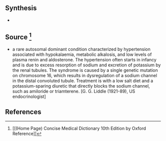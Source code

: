 ## Synthesis
- 
## Source [^1]
- a rare autosomal dominant condition characterized by hypertension associated with hypokalaemia, metabolic alkalosis, and low levels of plasma renin and aldosterone. The hypertension often starts in infancy and is due to excess resorption of sodium and excretion of potassium by the renal tubules. The syndrome is caused by a single genetic mutation on chromosome 16, which results in dysregulation of a sodium channel in the distal convoluted tubule. Treatment is with a low salt diet and a potassium-sparing diuretic that directly blocks the sodium channel, such as amiloride or triamterene. \[G. G. Liddle (1921-89), US endocrinologist]
## References

[^1]: [[(Home Page) Concise Medical Dictionary 10th Edition by Oxford Reference]]